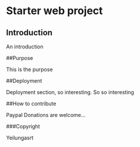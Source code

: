 # Starter web project

## Introduction

An introduction

##Purpose

This is the purpose

##Deployment

Deployment section, so interesting. So so interesting

##How to contribute

Paypal Donations are welcome... 

###Copyright

Yeilungasrt